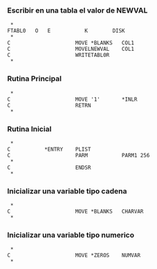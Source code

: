### Escribir en una tabla el valor de NEWVAL

```cobol
 *
FTABL0   O   E           K        DISK
 *
C                     MOVE *BLANKS   COL1
C                     MOVELNEWVAL    COL1
C                     WRITETABL0R
 *
```

### Rutina Principal

```cobol
 *
C                     MOVE '1'       *INLR
C                     RETRN
 *
```

### Rutina Inicial

```cobol
 *
C           *ENTRY    PLIST
C                     PARM           PARM1 256
 *
C                     ENDSR
 *
```

### Inicializar una variable tipo cadena

```cobol
 *
C                     MOVE *BLANKS   CHARVAR
 *
```

### Inicializar una variable tipo numerico

```cobol
 *
C                     MOVE *ZEROS    NUMVAR
 *
```
